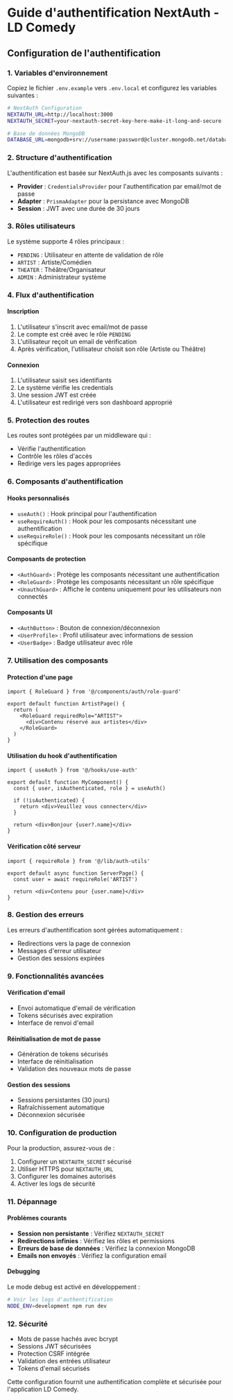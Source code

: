 # Guide d'authentification NextAuth - LD Comedy

## Configuration de l'authentification

### 1. Variables d'environnement

Copiez le fichier `.env.example` vers `.env.local` et configurez les variables suivantes :

```bash
# NextAuth Configuration
NEXTAUTH_URL=http://localhost:3000
NEXTAUTH_SECRET=your-nextauth-secret-key-here-make-it-long-and-secure

# Base de données MongoDB
DATABASE_URL=mongodb+srv://username:password@cluster.mongodb.net/database?retryWrites=true&w=majority
```

### 2. Structure d'authentification

L'authentification est basée sur NextAuth.js avec les composants suivants :

- **Provider** : `CredentialsProvider` pour l'authentification par email/mot de passe
- **Adapter** : `PrismaAdapter` pour la persistance avec MongoDB
- **Session** : JWT avec une durée de 30 jours

### 3. Rôles utilisateurs

Le système supporte 4 rôles principaux :

- `PENDING` : Utilisateur en attente de validation de rôle
- `ARTIST` : Artiste/Comédien
- `THEATER` : Théâtre/Organisateur
- `ADMIN` : Administrateur système

### 4. Flux d'authentification

#### Inscription
1. L'utilisateur s'inscrit avec email/mot de passe
2. Le compte est créé avec le rôle `PENDING`
3. L'utilisateur reçoit un email de vérification
4. Après vérification, l'utilisateur choisit son rôle (Artiste ou Théâtre)

#### Connexion
1. L'utilisateur saisit ses identifiants
2. Le système vérifie les credentials
3. Une session JWT est créée
4. L'utilisateur est redirigé vers son dashboard approprié

### 5. Protection des routes

Les routes sont protégées par un middleware qui :
- Vérifie l'authentification
- Contrôle les rôles d'accès
- Redirige vers les pages appropriées

### 6. Composants d'authentification

#### Hooks personnalisés
- `useAuth()` : Hook principal pour l'authentification
- `useRequireAuth()` : Hook pour les composants nécessitant une authentification
- `useRequireRole()` : Hook pour les composants nécessitant un rôle spécifique

#### Composants de protection
- `<AuthGuard>` : Protège les composants nécessitant une authentification
- `<RoleGuard>` : Protège les composants nécessitant un rôle spécifique
- `<UnauthGuard>` : Affiche le contenu uniquement pour les utilisateurs non connectés

#### Composants UI
- `<AuthButton>` : Bouton de connexion/déconnexion
- `<UserProfile>` : Profil utilisateur avec informations de session
- `<UserBadge>` : Badge utilisateur avec rôle

### 7. Utilisation des composants

#### Protection d'une page
```tsx
import { RoleGuard } from '@/components/auth/role-guard'

export default function ArtistPage() {
  return (
    <RoleGuard requiredRole="ARTIST">
      <div>Contenu réservé aux artistes</div>
    </RoleGuard>
  )
}
```

#### Utilisation du hook d'authentification
```tsx
import { useAuth } from '@/hooks/use-auth'

export default function MyComponent() {
  const { user, isAuthenticated, role } = useAuth()
  
  if (!isAuthenticated) {
    return <div>Veuillez vous connecter</div>
  }
  
  return <div>Bonjour {user?.name}</div>
}
```

#### Vérification côté serveur
```tsx
import { requireRole } from '@/lib/auth-utils'

export default async function ServerPage() {
  const user = await requireRole('ARTIST')
  
  return <div>Contenu pour {user.name}</div>
}
```

### 8. Gestion des erreurs

Les erreurs d'authentification sont gérées automatiquement :
- Redirections vers la page de connexion
- Messages d'erreur utilisateur
- Gestion des sessions expirées

### 9. Fonctionnalités avancées

#### Vérification d'email
- Envoi automatique d'email de vérification
- Tokens sécurisés avec expiration
- Interface de renvoi d'email

#### Réinitialisation de mot de passe
- Génération de tokens sécurisés
- Interface de réinitialisation
- Validation des nouveaux mots de passe

#### Gestion des sessions
- Sessions persistantes (30 jours)
- Rafraîchissement automatique
- Déconnexion sécurisée

### 10. Configuration de production

Pour la production, assurez-vous de :
1. Configurer un `NEXTAUTH_SECRET` sécurisé
2. Utiliser HTTPS pour `NEXTAUTH_URL`
3. Configurer les domaines autorisés
4. Activer les logs de sécurité

### 11. Dépannage

#### Problèmes courants
- **Session non persistante** : Vérifiez `NEXTAUTH_SECRET`
- **Redirections infinies** : Vérifiez les rôles et permissions
- **Erreurs de base de données** : Vérifiez la connexion MongoDB
- **Emails non envoyés** : Vérifiez la configuration email

#### Debugging
Le mode debug est activé en développement :
```bash
# Voir les logs d'authentification
NODE_ENV=development npm run dev
```

### 12. Sécurité

- Mots de passe hachés avec bcrypt
- Sessions JWT sécurisées
- Protection CSRF intégrée
- Validation des entrées utilisateur
- Tokens d'email sécurisés

Cette configuration fournit une authentification complète et sécurisée pour l'application LD Comedy.
